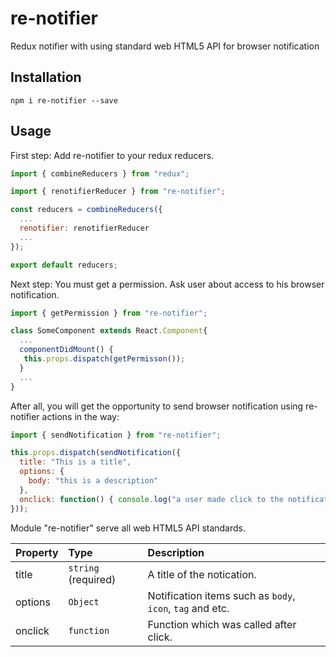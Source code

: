 # re-notifier
Redux notifier with using standard web HTML5 API for browser notification

## Installation

```
npm i re-notifier --save
```

## Usage

First step: Add re-notifier to your redux reducers. 

```js
import { combineReducers } from "redux";

import { renotifierReducer } from "re-notifier";

const reducers = combineReducers({
  ...
  renotifier: renotifierReducer
  ...
});

export default reducers;
```

Next step: You must get a permission. Ask user about access to his browser notification.

```jsx
import { getPermission } from "re-notifier";

class SomeComponent extends React.Component{
  ...
  componentDidMount() {
   this.props.dispatch(getPermisson());
  }
  ...
}
```

After all, you will get the opportunity to send browser notification using re-notifier actions in the way: 

```jsx
import { sendNotification } from "re-notifier";

this.props.dispatch(sendNotification({
  title: "This is a title",
  options: {
    body: "this is a description"
  },
  onclick: function() { console.log("a user made click to the notification") }
}));

```
Module "re-notifier" serve all web HTML5 API standards.

Property | Type | Description
:---|:---|:---
title | `string` (required) | A title of the notication.
options | `Object` | Notification items such as `body`, `icon`, `tag` and etc.
onclick | `function` | Function which was called after click.
